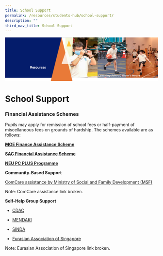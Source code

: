 ```yaml
---
title: School Support
permalink: /resources/students-hub/school-support/
description: ""
third_nav_title: School Support
---
```


![](/images/Resourcesheader2.png)

School Support
==============

  

### Financial Assistance Schemes

  

Pupils may apply for remission of school fees or half-payment of miscellaneous fees on grounds of hardship. The schemes available are as follows: 

  

[<b>MOE Finance Assistance Scheme</b>](/students-hub/School-Support/MOE-Finance-Assistance-Scheme/)

[<b>SAC Financial Assistance Scheme</b>](/students-hub/School-Support/SAC-Financial-Assistance-Scheme/)

[<b>NEU PC PLUS Programme</b>](/students-hub/School-Support/NEU-PC-PLUS-Programme/)


<b>Community-Based Support</b>

[ComCare assistance by Ministry of Social and Family Development (MSF)](http://app.msf.gov.sg/ComCare.aspx)

Note: ComCare assistance link broken. 
  

  

<b>Self-Help Group Support</b>

*   [CDAC](https://www.cdac.org.sg/en/)  
    
*   [MENDAKI](https://www.mendaki.org.sg/)  
    
*   [SINDA](http://www.sinda.org.sg/)  
    
*   [Eurasian Association of Singapore](http://www.eurasians.org.sg/)

Note: Eurasian Association of Singapore link broken.